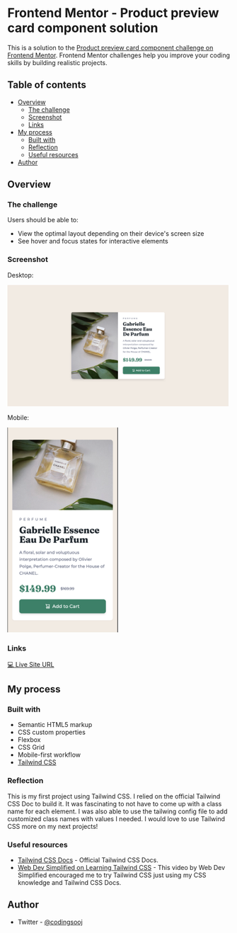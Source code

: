 # Frontend Mentor - Product preview card component solution

This is a solution to the [Product preview card component challenge on Frontend Mentor](https://www.frontendmentor.io/challenges/product-preview-card-component-GO7UmttRfa). Frontend Mentor challenges help you improve your coding skills by building realistic projects.

## Table of contents

- [Overview](#overview)
  - [The challenge](#the-challenge)
  - [Screenshot](#screenshot)
  - [Links](#links)
- [My process](#my-process)
  - [Built with](#built-with)
  - [Reflection](#reflection)
  - [Useful resources](#useful-resources)
- [Author](#author)

## Overview

### The challenge

Users should be able to:

- View the optimal layout depending on their device's screen size
- See hover and focus states for interactive elements

### Screenshot

Desktop:

<img src="./gabrielle-perfume-preview-card-desktop.png" width="500">

Mobile:

<img src="./gabrielle-perfume-preview-card-mobile.png" width="250">

### Links

[💻 Live Site URL](https://spark-gabriell-perfume-preview-card.netlify.app/)

## My process

### Built with

- Semantic HTML5 markup
- CSS custom properties
- Flexbox
- CSS Grid
- Mobile-first workflow
- [Tailwind CSS](https://tailwindcss.com/)

### Reflection

This is my first project using Tailwind CSS. I relied on the official Tailwind CSS Doc to build it. It was fascinating to not have to come up with a class name for each element. I was also able to use the tailwing config file to add customized class names with values I needed. I would love to use Tailwind CSS more on my next projects!

### Useful resources

- [Tailwind CSS Docs](https://tailwindcss.com/docs/utility-first) - Official Tailwind CSS Docs.
- [Web Dev Simplified on Learning Tailwind CSS](https://www.youtube.com/watch?v=Ksn1tThNTjI) - This video by Web Dev Simplified encouraged me to try Tailwind CSS just using my CSS knowledge and Tailwind CSS Docs.

## Author

- Twitter - [@codingsooj](https://www.twitter.com/codingsooj)
